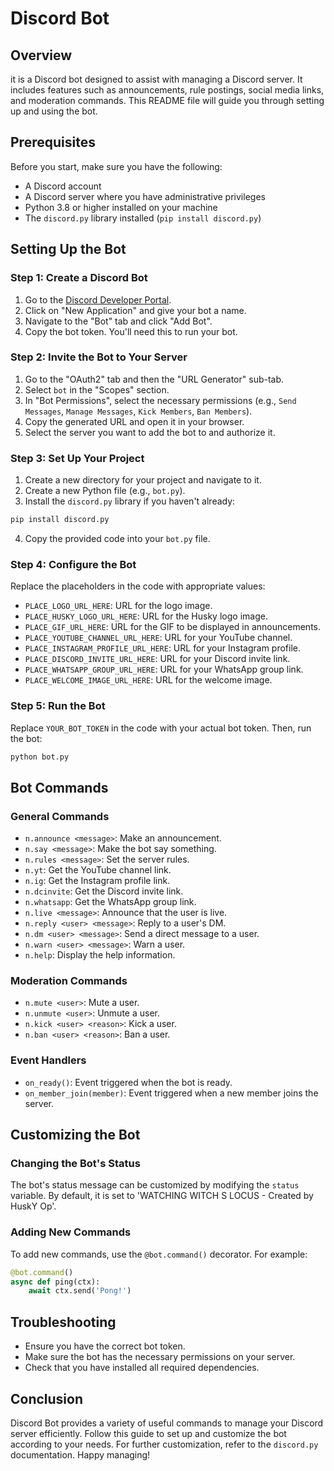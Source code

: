 # Discord Bot

## Overview

it is a Discord bot designed to assist with managing a Discord server. It includes features such as announcements, rule postings, social media links, and moderation commands. This README file will guide you through setting up and using the bot.

## Prerequisites

Before you start, make sure you have the following:

- A Discord account
- A Discord server where you have administrative privileges
- Python 3.8 or higher installed on your machine
- The `discord.py` library installed (`pip install discord.py`)

## Setting Up the Bot

### Step 1: Create a Discord Bot

1. Go to the [Discord Developer Portal](https://discord.com/developers/applications).
2. Click on "New Application" and give your bot a name.
3. Navigate to the "Bot" tab and click "Add Bot".
4. Copy the bot token. You'll need this to run your bot.

### Step 2: Invite the Bot to Your Server

1. Go to the "OAuth2" tab and then the "URL Generator" sub-tab.
2. Select `bot` in the "Scopes" section.
3. In "Bot Permissions", select the necessary permissions (e.g., `Send Messages`, `Manage Messages`, `Kick Members`, `Ban Members`).
4. Copy the generated URL and open it in your browser.
5. Select the server you want to add the bot to and authorize it.

### Step 3: Set Up Your Project

1. Create a new directory for your project and navigate to it.
2. Create a new Python file (e.g., `bot.py`).
3. Install the `discord.py` library if you haven't already:

```bash
pip install discord.py
```

4. Copy the provided code into your `bot.py` file.

### Step 4: Configure the Bot

Replace the placeholders in the code with appropriate values:

- `PLACE_LOGO_URL_HERE`: URL for the logo image.
- `PLACE_HUSKY_LOGO_URL_HERE`: URL for the Husky logo image.
- `PLACE_GIF_URL_HERE`: URL for the GIF to be displayed in announcements.
- `PLACE_YOUTUBE_CHANNEL_URL_HERE`: URL for your YouTube channel.
- `PLACE_INSTAGRAM_PROFILE_URL_HERE`: URL for your Instagram profile.
- `PLACE_DISCORD_INVITE_URL_HERE`: URL for your Discord invite link.
- `PLACE_WHATSAPP_GROUP_URL_HERE`: URL for your WhatsApp group link.
- `PLACE_WELCOME_IMAGE_URL_HERE`: URL for the welcome image.

### Step 5: Run the Bot

Replace `YOUR_BOT_TOKEN` in the code with your actual bot token. Then, run the bot:

```bash
python bot.py
```

## Bot Commands

### General Commands

- `n.announce <message>`: Make an announcement.
- `n.say <message>`: Make the bot say something.
- `n.rules <message>`: Set the server rules.
- `n.yt`: Get the YouTube channel link.
- `n.ig`: Get the Instagram profile link.
- `n.dcinvite`: Get the Discord invite link.
- `n.whatsapp`: Get the WhatsApp group link.
- `n.live <message>`: Announce that the user is live.
- `n.reply <user> <message>`: Reply to a user's DM.
- `n.dm <user> <message>`: Send a direct message to a user.
- `n.warn <user> <message>`: Warn a user.
- `n.help`: Display the help information.

### Moderation Commands

- `n.mute <user>`: Mute a user.
- `n.unmute <user>`: Unmute a user.
- `n.kick <user> <reason>`: Kick a user.
- `n.ban <user> <reason>`: Ban a user.

### Event Handlers

- `on_ready()`: Event triggered when the bot is ready.
- `on_member_join(member)`: Event triggered when a new member joins the server.

## Customizing the Bot

### Changing the Bot's Status

The bot's status message can be customized by modifying the `status` variable. By default, it is set to 'WATCHING WITCH S LOCUS - Created by HuskY Op'.

### Adding New Commands

To add new commands, use the `@bot.command()` decorator. For example:

```python
@bot.command()
async def ping(ctx):
    await ctx.send('Pong!')
```

## Troubleshooting

- Ensure you have the correct bot token.
- Make sure the bot has the necessary permissions on your server.
- Check that you have installed all required dependencies.

## Conclusion

Discord Bot provides a variety of useful commands to manage your Discord server efficiently. Follow this guide to set up and customize the bot according to your needs. For further customization, refer to the `discord.py` documentation. Happy managing!
